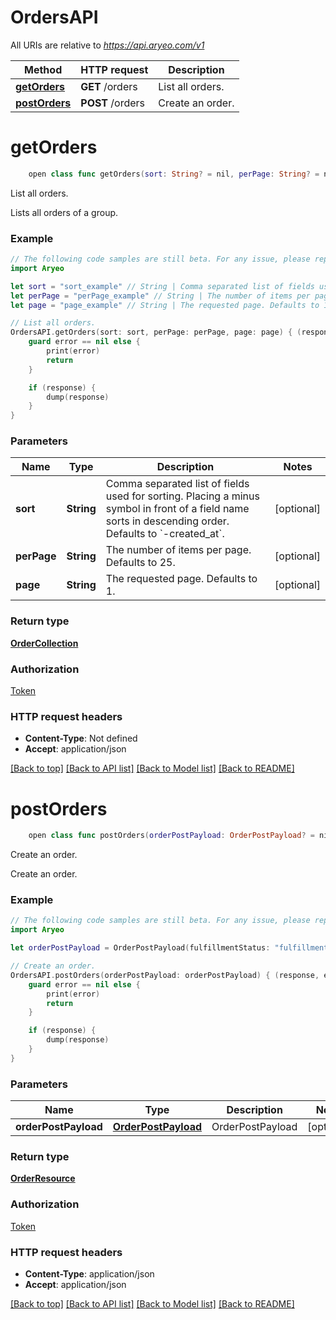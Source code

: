 # OrdersAPI

All URIs are relative to *https://api.aryeo.com/v1*

Method | HTTP request | Description
------------- | ------------- | -------------
[**getOrders**](OrdersAPI.md#getorders) | **GET** /orders | List all orders.
[**postOrders**](OrdersAPI.md#postorders) | **POST** /orders | Create an order.


# **getOrders**
```swift
    open class func getOrders(sort: String? = nil, perPage: String? = nil, page: String? = nil, completion: @escaping (_ data: OrderCollection?, _ error: Error?) -> Void)
```

List all orders.

Lists all orders of a group.

### Example
```swift
// The following code samples are still beta. For any issue, please report via http://github.com/OpenAPITools/openapi-generator/issues/new
import Aryeo

let sort = "sort_example" // String | Comma separated list of fields used for sorting. Placing a minus symbol in front of a field name sorts in descending order. Defaults to `-created_at`. (optional)
let perPage = "perPage_example" // String | The number of items per page. Defaults to 25. (optional)
let page = "page_example" // String | The requested page. Defaults to 1. (optional)

// List all orders.
OrdersAPI.getOrders(sort: sort, perPage: perPage, page: page) { (response, error) in
    guard error == nil else {
        print(error)
        return
    }

    if (response) {
        dump(response)
    }
}
```

### Parameters

Name | Type | Description  | Notes
------------- | ------------- | ------------- | -------------
 **sort** | **String** | Comma separated list of fields used for sorting. Placing a minus symbol in front of a field name sorts in descending order. Defaults to &#x60;-created_at&#x60;. | [optional] 
 **perPage** | **String** | The number of items per page. Defaults to 25. | [optional] 
 **page** | **String** | The requested page. Defaults to 1. | [optional] 

### Return type

[**OrderCollection**](OrderCollection.md)

### Authorization

[Token](../README.md#Token)

### HTTP request headers

 - **Content-Type**: Not defined
 - **Accept**: application/json

[[Back to top]](#) [[Back to API list]](../README.md#documentation-for-api-endpoints) [[Back to Model list]](../README.md#documentation-for-models) [[Back to README]](../README.md)

# **postOrders**
```swift
    open class func postOrders(orderPostPayload: OrderPostPayload? = nil, completion: @escaping (_ data: OrderResource?, _ error: Error?) -> Void)
```

Create an order.

Create an order.

### Example
```swift
// The following code samples are still beta. For any issue, please report via http://github.com/OpenAPITools/openapi-generator/issues/new
import Aryeo

let orderPostPayload = OrderPostPayload(fulfillmentStatus: "fulfillmentStatus_example", paymentStatus: "paymentStatus_example", placeId: "placeId_example") // OrderPostPayload | OrderPostPayload (optional)

// Create an order.
OrdersAPI.postOrders(orderPostPayload: orderPostPayload) { (response, error) in
    guard error == nil else {
        print(error)
        return
    }

    if (response) {
        dump(response)
    }
}
```

### Parameters

Name | Type | Description  | Notes
------------- | ------------- | ------------- | -------------
 **orderPostPayload** | [**OrderPostPayload**](OrderPostPayload.md) | OrderPostPayload | [optional] 

### Return type

[**OrderResource**](OrderResource.md)

### Authorization

[Token](../README.md#Token)

### HTTP request headers

 - **Content-Type**: application/json
 - **Accept**: application/json

[[Back to top]](#) [[Back to API list]](../README.md#documentation-for-api-endpoints) [[Back to Model list]](../README.md#documentation-for-models) [[Back to README]](../README.md)

